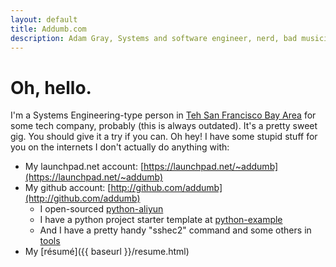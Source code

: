 ```yaml
---
layout: default
title: Addumb.com
description: Adam Gray, Systems and software engineer, nerd, bad musician, better friend, good driver.
---
```

# Oh, hello.
I'm a Systems Engineering-type person in [Teh San Francisco Bay Area](http://en.wikipedia.org/wiki/San_Francisco_Bay_Area) for some tech company, probably (this is always outdated). It's a pretty sweet gig. You should give it a try if you can.
Oh hey! I have some stupid stuff for you on the internets I don't actually do anything with:

 * My launchpad.net account: [https://launchpad.net/~addumb](https://launchpad.net/~addumb)
 * My github account: [http://github.com/addumb](http://github.com/addumb)
   * I open-sourced [python-aliyun](https://github.com/quixey/python-aliyun/)
   * I have a python project starter template at [python-example](https://github.com/addumb/python-example/)
   * And I have a pretty handy "sshec2" command and some others in [tools](https://github.com/addumb/tools)
 * My [résumé]({{ baseurl }}/resume.html)
